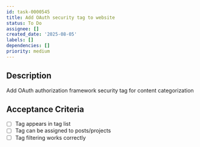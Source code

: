 ```yaml
---
id: task-0000545
title: Add OAuth security tag to website
status: To Do
assignee: []
created_date: '2025-08-05'
labels: []
dependencies: []
priority: medium
---
```


## Description

Add OAuth authorization framework security tag for content categorization

## Acceptance Criteria

- [ ] Tag appears in tag list
- [ ] Tag can be assigned to posts/projects
- [ ] Tag filtering works correctly
